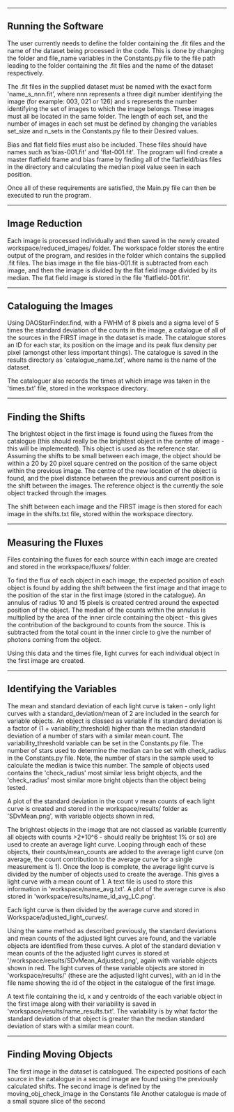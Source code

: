 --------------------
Running the Software
--------------------
The user currently needs to define the folder containing the .fit files
and the name of the dataset being processed in the code. This is done by 
changing the folder and file_name variables in the Constants.py file to 
the file path leading to the folder containing the .fit files and 
the name of the dataset respectively.

The .fit files in the supplied dataset must be named with the exact form 
'name_s_nnn.fit', where nnn represents a three digit number 
identifying the image (for example: 003, 021 or 126) and s represents 
the number identifying the set of images to which the image belongs. 
These images must all be located in the same folder. The length of each 
set, and the number of images in each set must be defined by changing 
the variables set_size and n_sets in the Constants.py file to their
Desired values.

Bias and flat field files must also be included. These files should have
names such as'bias-001.fit' and 'flat-001.fit'. The program will find
create a master flatfield frame and bias frame by finding all of the
flatfield/bias files in the directory and calculating the median pixel 
value seen in each position.

Once all of these requirements are satisfied, the Main.py file can then 
be executed to run the program.

---------------
Image Reduction
---------------

Each image is processed individually and then saved in the newly created
workspace/reduced_images/ folder. The workspace folder stores the entire 
output of the program, and resides in the folder which contains the supplied
.fit files. The bias image in the file bias-001.fit is subtracted from each 
image, and then the image is divided by the flat field image divided by its 
median. The flat field image is stored in the file 'flatfield-001.fit'.

----------------------
Cataloguing the Images
----------------------

Using DAOStarFinder.find, with a FWHM of 8 pixels and a sigma level of 5 
times the standard deviation of the counts in the image, a catalogue of all of 
the sources in the FIRST image in the dataset is made. The catalogue stores 
an ID for each star, its position on the image and its peak flux density per 
pixel (amongst other less important things). The catalogue is saved in the 
results directory as 'catalogue_name.txt', where name is the name of the 
dataset. 

The cataloguer also records the times at which image was taken in the 
'times.txt' file, stored in the workspace directory.

------------------
Finding the Shifts
------------------

The brightest object in the first image is found using the fluxes from the 
catalogue (this should really be the brightest object in the centre of image -
this will be implemented). This object is used as the reference star. Assuming 
the shifts to be small between each image, the object should be within a 20 by 
20 pixel square centred on the position of the same object within the previous 
image. The centre of the new location of the object is found, and the pixel
distance between the previous and current position is the shift between the 
images. The reference object is the currently the sole object tracked through 
the images.

The shift between each image and the FIRST image is then stored for each image 
in the shifts.txt file, stored within the workspace directory.

--------------------
Measuring the Fluxes
--------------------

Files containing the fluxes for each source within each image are created and 
stored in the workspace/fluxes/ folder. 

To find the flux of each object in each image, the expected position of each
object is found by adding the shift between the first image and that image to 
the position of the star in the first image (stored in the catalogue). An annulus 
of radius 10 and 15 pixels is created centred around the expected position of 
the object. The median of the counts within the annulus is multiplied by the 
area of the inner circle containing the object - this gives the contribution
of the background to counts from the source. This is subtracted from the total 
count in the inner circle to give the number of photons coming from the object.

Using this data and the times file, light curves for each individual object in 
the first image are created. 

-------------------------
Identifying the Variables
-------------------------

The mean and standard deviation of each light curve is taken - only light curves
with a standard_deviation/mean of 2 are included in the search for variable 
objects. An object is classed as variable if its standard deviation is a factor
of (1 + variability_threshold) higher than the median standard deviation of a
number of stars with a similar mean count. The variability_threshold variable 
can be set in the Constants.py file. The number of stars used to determine the 
median can be set with check_radius in the Constants.py file. Note, the number
of stars in the sample used to calculate the median is twice this number. 
The sample of objects used contains the 'check_radius' most similar less bright
objects, and the 'check_radius' most similar more bright objects than the object 
being tested. 

A plot of the standard deviation in the count v mean counts of each light curve
is created and stored in the workspace/results/ folder as 'SDvMean.png', with
variable objects shown in red.

The brightest objects in the image that are not classed as variable (currently all
objects with counts >2\*10^6 - should really be brightest 1% or so) are used to 
create an average light curve. Looping through each of these objects, their 
counts/mean_counts are added to the average light curve (on average, the count 
contribution to the average curve for a single measurement is 1). Once the loop
is complete, the average light curve is divided by the number of objects used
to create the average. This gives a light curve with a mean count of 1. A text file
is used to store this information in 'workspace/name_avg.txt'. A plot of the 
average curve is also stored in 'workspace/results/name_id_avg_LC.png'. 

Each light curve is then divided by the average curve and stored in 
Workspace/adjusted_light_curves/. 

Using the same method as described previously, the standard deviations and mean 
counts of the adjusted light curves are found, and the variable objects are 
identified from these curves. A plot of the standard deviation v mean counts
of the the adjusted light curves is stored at 
'/workspace/results/SDvMean_Adjusted.png', again with variable objects shown 
in red. The light curves of these variable objects are stored in 
'workspace/results/' (these are the adjusted light curves), with an id in the 
file name showing the id of the object in the catalogue of the first image.
 
A text file containing the id, x and y centroids of the each variable object
in the first image along with  their variability is saved in 
'workspace/results/name_results.txt'. The variability is by what factor the 
standard deviation of that object is greater than the median standard deviation 
of stars with a similar mean count. 

----------------------
Finding Moving Objects
----------------------

The first image in the dataset is catalogued. The expected positions of each 
source in the catalogue in a second image are found using the previously 
calculated shifts. The second image is defined by the 
moving_obj_check_image in the Constants file 
Another catalogue is made of a small square slice of the second 



